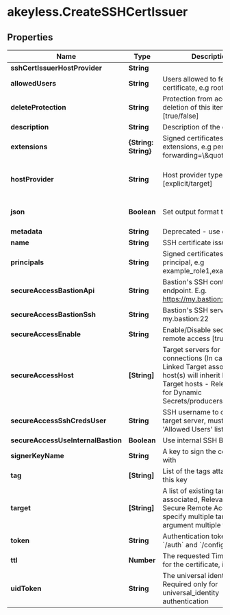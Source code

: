 # akeyless.CreateSSHCertIssuer

## Properties

Name | Type | Description | Notes
------------ | ------------- | ------------- | -------------
**sshCertIssuerHostProvider** | **String** |  | [optional] 
**allowedUsers** | **String** | Users allowed to fetch the certificate, e.g root,ubuntu | 
**deleteProtection** | **String** | Protection from accidental deletion of this item [true/false] | [optional] 
**description** | **String** | Description of the object | [optional] 
**extensions** | **{String: String}** | Signed certificates with extensions, e.g permit-port-forwarding&#x3D;\\\&quot;\\\&quot; | [optional] 
**hostProvider** | **String** | Host provider type [explicit/target] | [optional] [default to &#39;explicit&#39;]
**json** | **Boolean** | Set output format to JSON | [optional] [default to false]
**metadata** | **String** | Deprecated - use description | [optional] 
**name** | **String** | SSH certificate issuer name | 
**principals** | **String** | Signed certificates with principal, e.g example_role1,example_role2 | [optional] 
**secureAccessBastionApi** | **String** | Bastion&#39;s SSH control API endpoint. E.g. https://my.bastion:9900 | [optional] 
**secureAccessBastionSsh** | **String** | Bastion&#39;s SSH server. E.g. my.bastion:22 | [optional] 
**secureAccessEnable** | **String** | Enable/Disable secure remote access [true/false] | [optional] 
**secureAccessHost** | **[String]** | Target servers for connections (In case of Linked Target association, host(s) will inherit Linked Target hosts - Relevant only for Dynamic Secrets/producers) | [optional] 
**secureAccessSshCredsUser** | **String** | SSH username to connect to target server, must be in &#39;Allowed Users&#39; list | [optional] 
**secureAccessUseInternalBastion** | **Boolean** | Use internal SSH Bastion | [optional] 
**signerKeyName** | **String** | A key to sign the certificate with | 
**tag** | **[String]** | List of the tags attached to this key | [optional] 
**target** | **[String]** | A list of existing targets to be associated, Relevant only for Secure Remote Access, To specify multiple targets use argument multiple times | [optional] 
**token** | **String** | Authentication token (see &#x60;/auth&#x60; and &#x60;/configure&#x60;) | [optional] 
**ttl** | **Number** | The requested Time To Live for the certificate, in seconds | 
**uidToken** | **String** | The universal identity token, Required only for universal_identity authentication | [optional] 


